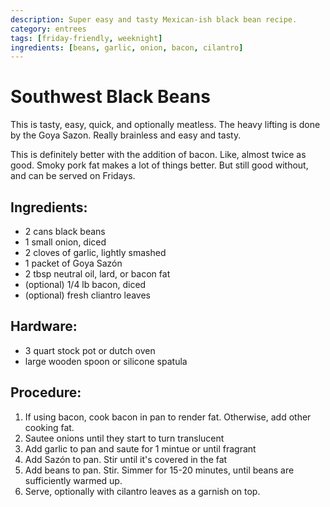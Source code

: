 ```yaml
---
description: Super easy and tasty Mexican-ish black bean recipe. 
category: entrees
tags: [friday-friendly, weeknight]
ingredients: [beans, garlic, onion, bacon, cilantro]
---
```


# Southwest Black Beans

This is tasty, easy, quick, and optionally meatless. The heavy lifting is done by the Goya Sazon. Really brainless and easy and tasty.

This is definitely better with the addition of bacon. Like, almost twice as good. Smoky pork fat makes a lot of things better. But still good without, and can be served on Fridays.

## Ingredients:
* 2 cans black beans
* 1 small onion, diced
* 2 cloves of garlic, lightly smashed
* 1 packet of Goya Sazón
* 2 tbsp neutral oil, lard, or bacon fat
* (optional) 1/4 lb bacon, diced
* (optional) fresh cliantro leaves

## Hardware:
* 3 quart stock pot or dutch oven
* large wooden spoon or silicone spatula

## Procedure:
1. If using bacon, cook bacon in pan to render fat. Otherwise, add other cooking fat.
2. Sautee onions until they start to turn translucent
3. Add garlic to pan and saute for 1 mintue or until fragrant
4. Add Sazón to pan. Stir until it's covered in the fat
5. Add beans to pan. Stir. Simmer for 15-20 minutes, until beans are sufficiently warmed up.
6. Serve, optionally with cilantro leaves as a garnish on top.
